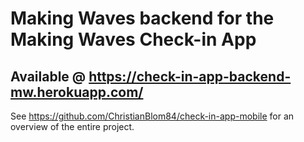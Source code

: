 # Making Waves backend for the Making Waves Check-in App
## Available @ https://check-in-app-backend-mw.herokuapp.com/
See https://github.com/ChristianBlom84/check-in-app-mobile for an overview of the entire project.